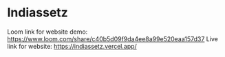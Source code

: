 # Indiassetz
 Loom link for website demo: https://www.loom.com/share/c40b5d09f9da4ee8a99e520eaa157d37
 Live link for website: https://indiassetz.vercel.app/
